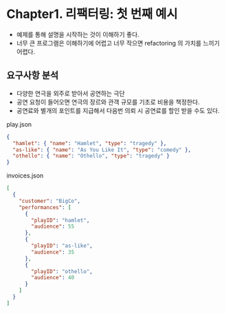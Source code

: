 # Chapter1. 리팩터링: 첫 번째 예시

- 예제를 통해 설명을 시작하는 것이 이해하기 좋다.
- 너무 큰 프로그램은 이해하기에 어렵고 너무 작으면 refactoring 의 가치를 느끼기 어렵다.

## 요구사항 분석

- 다양한 연극을 외주로 받아서 공연하는 극단
- 공연 요청이 들어오면 연극의 장르와 관객 규모를 기초로 비용을 책정한다.
- 공연료와 별개의 포인트를 지급해서 다음번 의뢰 시 공연료를 할인 받을 수도 있다.


play.json
```json
{
  "hamlet": { "name": "Hamlet", "type": "tragedy" },
  "as-like": { "name": "As You Like It", "type": "comedy" },
  "othello": { "name": "Othello", "type": "tragedy" }
}
```

invoices.json

```json
[
  {
    "customer": "BigCo",
    "performances": [
      {
        "playID": "hamlet",
        "audience": 55
      },
      {
        "playID": "as-like",
        "audience": 35
      },
      {
        "playID": "othello",
        "audience": 40
      }
    ]
  }
]
```